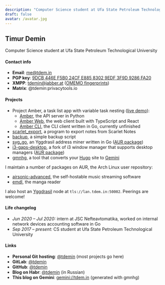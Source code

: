 ```yaml
---
description: "Computer Science student at Ufa State Petroleum Technological University"
draft: false
avatar: /avatar.jpg
---
```


## Timur Demin

Computer Science student at Ufa State Petroleum Technological University

#### Contact info

* **Email**: [me@tdem.in](mailto:me@tdem.in)
* **PGP key**: [9DCB 446E F5B0 24CF E885 8302 9EDF 3F9D 9286 FA20](/pgp.asc)
* **XMPP**: [tdemin@jabber.at](xmpp:tdemin@jabber.at) ([OMEMO fingerprints][prints])
* **Matrix**: @tdemin:privacytools.io

[prints]: /announcements

#### Projects

* Project Amber, a task list app with variable task nesting ([live demo](https://amber.h.tdem.in)):
    + [Amber][amber], the API server in Python
    + [Amber Web][amber_web], the web client built with TypeScript and React
    + [Amber CLI][amber_cli], the CLI client written in Go, currently unfinished
* [scarlet_export][scarlet_export], a program to export notes from Scarlet Notes
* [backup][backup], a simple backup script
* [syg_go][syg_go], an Yggdrasil address miner written in Go ([AUR package][sgaur])
* [i3-gaps-desktop][i3-gd], a fork of i3 window manager that supports desktop managers ([AUR package][i3-gdaur])
* [gmnhg][gmnhg], a tool that converts your [Hugo][hugo] site to [Gemini][gemini]

I maintain a number of packages on AUR, the Arch Linux user repository:

* [airsonic-advanced][airsonic-advanced], the self-hostable music streaming software
* [emdl][emdl], the manga reader

I also host an [Yggdrasil][ygg] node at `tls://lan.tdem.in:50002`. Peerings are welcome!

[amber]: https://git.tdem.in/tdemin/amber
[amber_web]: https://git.tdem.in/tdemin/amber_web
[amber_cli]: https://git.tdem.in/tdemin/amber_cli
[syg_go]: https://git.tdem.in/tdemin/syg_go
[sgaur]: https://aur.archlinux.org/packages/syg_go/
[scarlet_export]: https://git.tdem.in/tdemin/scarlet_export
[backup]: https://git.tdem.in/tdemin/backup
[emdl]: https://aur.archlinux.org/packages/emdl/
[ygg]: https://yggdrasil-network.github.io
[gmnhg]: https://git.tdem.in/tdemin/gmnhg
[hugo]: https://gohugo.io
[gemini]: https://gemini.circumlunar.space/
[airsonic-advanced]: https://aur.archlinux.org/packages/airsonic-advanced-bin/
[i3-gd]: https://git.tdem.in/tdemin/i3
[i3-gdaur]: https://aur.archlinux.org/packages/i3-gaps-desktop/

#### Life changelog

* _Jun 2020 &ndash; Jul 2020:_ intern at JSC Nefteavtomatika, worked on internal network devices accounting software in Go
* _Sep 2017 &ndash; present:_ CS student at Ufa State Petroleum Technological University

#### Links

* **Personal Git hosting**: [@tdemin](https://git.tdem.in/tdemin) (most projects go here)
* **GitLab**: [@tdemin](https://gitlab.com/tdemin)
* **GitHub**: [@tdemin](https://github.com/tdemin)
* **Blog on Habr**: [@tdemin](https://habr.com/en/users/tdemin/posts/) (in Russian)
* **This blog on Gemini**: [gemini://tdem.in](gemini://tdem.in) (generated with gmnhg)
